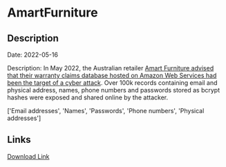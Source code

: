 # AmartFurniture

## Description

Date: 2022-05-16

Description:
In May 2022, the Australian retailer <a href="https://www.ozbargain.com.au/node/701231" target="_blank" rel="noopener">Amart Furniture advised that their warranty claims database hosted on Amazon Web Services had been the target of a cyber attack</a>. Over 100k records containing email and physical address, names, phone numbers and passwords stored as bcrypt hashes were exposed and shared online by the attacker.


['Email addresses', 'Names', 'Passwords', 'Phone numbers', 'Physical addresses']

## Links

[Download Link](https://link-to.net/1229997/205.4284540408674/dynamic/?r=YW1hcnRmdXJuaXR1cmUuY29tLmF1)
